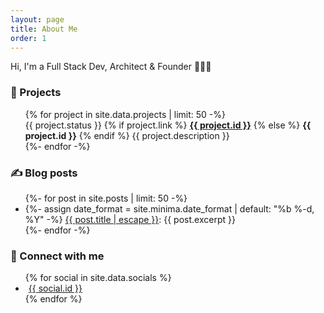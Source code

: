 ```yaml
---
layout: page
title: About Me
order: 1
---
```


Hi, I'm a Full Stack Dev, Architect & Founder 🚀👨‍💻

### 🚧 Projects

<ul style="list-style-type: none;">
  {% for project in site.data.projects | limit: 50 -%}
  <li class="list-item">
    <span class="status {{ project.status | downcase }}">{{ project.status }}</span>
    {% if project.link %}
      <strong><a href="{{ project.link }}" target="_blank">{{ project.id }}</a></strong>
    {% else %}
      <strong>{{ project.id }}</strong> 
    {% endif %}
    {{ project.description }}
  </li>
  {%- endfor -%}
</ul>

### ✍️ Blog posts

<ul>
  {%- for post in site.posts | limit: 50 -%}
  <li class="list-item">
    {%- assign date_format = site.minima.date_format | default: "%b %-d, %Y" -%}
    <a href="{{ post.url | relative_url }}">{{ post.title | escape }}</a>: {{ post.excerpt }}
  </li>
  {%- endfor -%}
</ul>

### 🤝 Connect with me

<ul>
  {% for social in site.data.socials %}
    <li class="list-item">
      <a href="{{ social.href }}" target="_blank">
        <i class="fa {{ social.fa-icon }}" style="margin-right: 5px;"></i>
        {{ social.id }}
      </a>
    </li>
  {% endfor %}
</ul>
